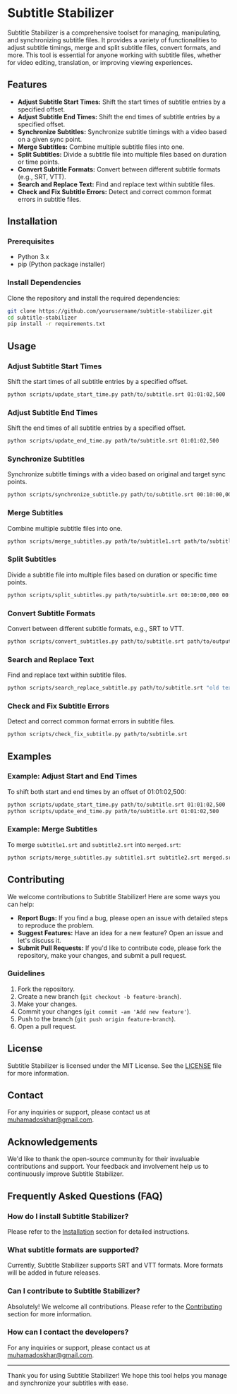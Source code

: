 # Subtitle Stabilizer

Subtitle Stabilizer is a comprehensive toolset for managing, manipulating, and synchronizing subtitle files. It provides a variety of functionalities to adjust subtitle timings, merge and split subtitle files, convert formats, and more. This tool is essential for anyone working with subtitle files, whether for video editing, translation, or improving viewing experiences.

## Features

- **Adjust Subtitle Start Times:** Shift the start times of subtitle entries by a specified offset.
- **Adjust Subtitle End Times:** Shift the end times of subtitle entries by a specified offset.
- **Synchronize Subtitles:** Synchronize subtitle timings with a video based on a given sync point.
- **Merge Subtitles:** Combine multiple subtitle files into one.
- **Split Subtitles:** Divide a subtitle file into multiple files based on duration or time points.
- **Convert Subtitle Formats:** Convert between different subtitle formats (e.g., SRT, VTT).
- **Search and Replace Text:** Find and replace text within subtitle files.
- **Check and Fix Subtitle Errors:** Detect and correct common format errors in subtitle files.

## Installation

### Prerequisites

- Python 3.x
- pip (Python package installer)

### Install Dependencies

Clone the repository and install the required dependencies:

```bash
git clone https://github.com/yourusername/subtitle-stabilizer.git
cd subtitle-stabilizer
pip install -r requirements.txt
```

## Usage

### Adjust Subtitle Start Times

Shift the start times of all subtitle entries by a specified offset.

```bash
python scripts/update_start_time.py path/to/subtitle.srt 01:01:02,500
```

### Adjust Subtitle End Times

Shift the end times of all subtitle entries by a specified offset.

```bash
python scripts/update_end_time.py path/to/subtitle.srt 01:01:02,500
```

### Synchronize Subtitles

Synchronize subtitle timings with a video based on original and target sync points.

```bash
python scripts/synchronize_subtitle.py path/to/subtitle.srt 00:10:00,000 00:12:00,000
```

### Merge Subtitles

Combine multiple subtitle files into one.

```bash
python scripts/merge_subtitles.py path/to/subtitle1.srt path/to/subtitle2.srt path/to/output.srt
```

### Split Subtitles

Divide a subtitle file into multiple files based on duration or specific time points.

```bash
python scripts/split_subtitles.py path/to/subtitle.srt 00:10:00,000 00:20:00,000
```

### Convert Subtitle Formats

Convert between different subtitle formats, e.g., SRT to VTT.

```bash
python scripts/convert_subtitles.py path/to/subtitle.srt path/to/output.vtt
```

### Search and Replace Text

Find and replace text within subtitle files.

```bash
python scripts/search_replace_subtitle.py path/to/subtitle.srt "old text" "new text"
```

### Check and Fix Subtitle Errors

Detect and correct common format errors in subtitle files.

```bash
python scripts/check_fix_subtitle.py path/to/subtitle.srt
```

## Examples

### Example: Adjust Start and End Times

To shift both start and end times by an offset of 01:01:02,500:

```bash
python scripts/update_start_time.py path/to/subtitle.srt 01:01:02,500
python scripts/update_end_time.py path/to/subtitle.srt 01:01:02,500
```

### Example: Merge Subtitles

To merge `subtitle1.srt` and `subtitle2.srt` into `merged.srt`:

```bash
python scripts/merge_subtitles.py subtitle1.srt subtitle2.srt merged.srt
```

## Contributing

We welcome contributions to Subtitle Stabilizer! Here are some ways you can help:

- **Report Bugs:** If you find a bug, please open an issue with detailed steps to reproduce the problem.
- **Suggest Features:** Have an idea for a new feature? Open an issue and let's discuss it.
- **Submit Pull Requests:** If you'd like to contribute code, please fork the repository, make your changes, and submit a pull request.

### Guidelines

1. Fork the repository.
2. Create a new branch (`git checkout -b feature-branch`).
3. Make your changes.
4. Commit your changes (`git commit -am 'Add new feature'`).
5. Push to the branch (`git push origin feature-branch`).
6. Open a pull request.

## License

Subtitle Stabilizer is licensed under the MIT License. See the [LICENSE](LICENSE) file for more information.

## Contact

For any inquiries or support, please contact us at [muhamadoskhar@gmail.com](mailto:muhamadoskhar@gmail.com).

## Acknowledgements

We'd like to thank the open-source community for their invaluable contributions and support. Your feedback and involvement help us to continuously improve Subtitle Stabilizer.

## Frequently Asked Questions (FAQ)

### How do I install Subtitle Stabilizer?

Please refer to the [Installation](#installation) section for detailed instructions.

### What subtitle formats are supported?

Currently, Subtitle Stabilizer supports SRT and VTT formats. More formats will be added in future releases.

### Can I contribute to Subtitle Stabilizer?

Absolutely! We welcome all contributions. Please refer to the [Contributing](#contributing) section for more information.

### How can I contact the developers?

For any inquiries or support, please contact us at [muhamadoskhar@gmail.com](mailto:muhamadoskhar@gmail.com).

---

Thank you for using Subtitle Stabilizer! We hope this tool helps you manage and synchronize your subtitles with ease.
